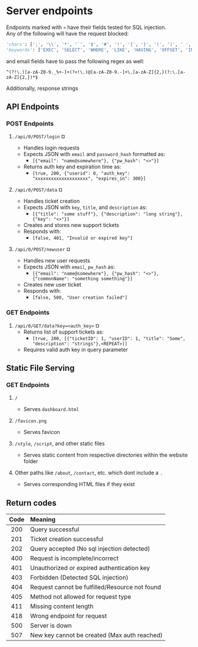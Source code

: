 # Server endpoints  

Endpoints marked with `¤` have their fields tested for SQL injection.  
Any of the following will have the request blocked:

```py
'chars': [';', '\\', '*', '`', '$', '#', '!', '{', '}', '(', ')', ' ', '"', "'", '-', '/'],
'keywords': ['EXEC', 'SELECT', 'WHERE', 'LIKE', 'HAVING', 'OFFSET', 'INSERT', 'DELETE', 'CREATE', 'DROP', 'GRANT', 'REVOKE', 'UNION']
```  

and email fields have to pass the following regex as well:

```re
^(?!\.)[a-zA-Z0-9._%+-]+(?<!\.)@[a-zA-Z0-9.-]+\.[a-zA-Z]{2,}(?:\.[a-zA-Z]{2,})*$
```  

Additionally, response strings

## API Endpoints

### POST Endpoints

1. `/api/0/POST/login` ¤
   - Handles login requests
   - Expects JSON with `email` and `password_hash` formatted as:
     - `[{"email": "name@somewhere"}, {"pw_hash": "<>"}]`  
   - Returns auth key and expiration time as:
     - `[true, 200, {"userid": 0, "auth_key": "xxxxxxxxxxxxxxxxxxxx", "expires_in": 300}]`  

2. `/api/0/POST/data` ¤
   - Handles ticket creation
   - Expects JSON with `key`, `title`, and `description` as:  
     - `[{"title": "some stuff"}, {"description": "long string"}, {"key": "<>"}]`  
   - Creates and stores new support tickets
   - Responds with:  
     - `[false, 401, "Invalid or expired key"]`  

3. `/api/0/POST/newuser` ¤
   - Handles new user requests
   - Expects JSON with `email`, `pw_hash` as:  
     - `[{"email": "name@somewhere"}, {"pw_hash": "<>"}, {"commonName": "something something"}]`  
   - Creates new user ticket
   - Responds with:  
     - `[false, 500, "User creation failed"]`  

### GET Endpoints

1. `/api/0/GET/data?key=<auth_key>` ¤
   - Returns list of support tickets as:  
     - `[true, 200, [{"ticketID": 1, "userID": 1, "title": "Some", "description": "strings"},<REPEAT>]]`  
   - Requires valid auth key in query parameter

## Static File Serving

### GET Endpoints​  

1. `/`
   - Serves `dashboard.html`

2. `/favicon.png`
   - Serves favicon

3. `/style`, `/script`, and other static files
   - Serves static content from respective directories within the website folder

4. Other paths like `/about`, `/contact`, etc. which dont include a `.`  
   - Serves corresponding HTML files if they exist

## Return codes

| Code | Meaning |
| :--: | :------ |
| 200 | Query successful |
| 201 | Ticket creation successful |
| 202 | Query accepted (No sql injection detected) |
| 400 | Request is incomplete/incorrect |
| 401 | Unauthorized or expired authentication key |
| 403 | Forbidden (Detected SQL injection) |
| 404 | Request cannot be fulfilled/Resource not found |
| 405 | Method not allowed for request type |
| 411 | Missing content length |
| 418 | Wrong endpoint for request |
| 500 | Server is down |
| 507 | New key cannot be created (Max auth reached) |
